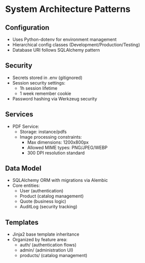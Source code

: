 # System Architecture Patterns

## Configuration
- Uses Python-dotenv for environment management
- Hierarchical config classes (Development/Production/Testing)
- Database URI follows SQLAlchemy pattern

## Security
- Secrets stored in .env (gitignored)
- Session security settings:
  - 1h session lifetime
  - 1 week remember cookie
- Password hashing via Werkzeug security

## Services
- PDF Service:
  - Storage: instance/pdfs
  - Image processing constraints:
    - Max dimensions: 1200x800px
    - Allowed MIME types: PNG/JPEG/WEBP
    - 300 DPI resolution standard

## Data Model
- SQLAlchemy ORM with migrations via Alembic
- Core entities:
  - User (authentication)
  - Product (catalog management)
  - Quote (business logic)
  - AuditLog (security tracking)

## Templates
- Jinja2 base template inheritance
- Organized by feature area:
  - auth/ (authentication flows)
  - admin/ (administration UI)
  - products/ (catalog management)
